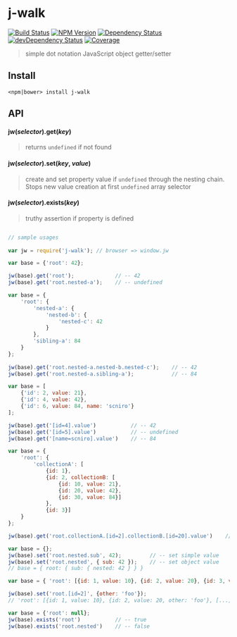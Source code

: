 # j-walk

[![Build Status](https://img.shields.io/travis/scniro/j-walk.svg?style=flat-square)](https://travis-ci.org/scniro/j-walk)
[![NPM Version](https://img.shields.io/npm/v/j-walk.svg?style=flat-square)](https://www.npmjs.com/package/j-walk)
[![Dependency Status](https://img.shields.io/badge/deps-none-ff69b4.svg?style=flat-square)](http://img.photobucket.com/albums/v172/mandala/Publica/excite.gif)
[![devDependency Status](https://img.shields.io/david/dev/scniro/j-walk.svg?label=devDeps&style=flat-square)](https://david-dm.org/scniro/j-walk#info=devDependencies)
[![Coverage](https://img.shields.io/coveralls/scniro/j-walk.svg?style=flat-square)](https://coveralls.io/github/scniro/j-walk)

> simple dot notation JavaScript object getter/setter

## Install

```
<npm|bower> install j-walk
```

## API

#### jw(*selector*).get(*key*)
> returns `undefined` if not found
 
#### jw(*selector*).set(*key*, *value*)

> create and set property value if `undefined` through the nesting chain. Stops new value creation at first `undefined` array selector

#### jw(*selector*).exists(*key*)

> truthy assertion if property is defined
 

```javascript

// sample usages
 
var jw = require('j-walk'); // browser => window.jw

var base = {'root': 42};

jw(base).get('root');             // -- 42
jw(base).get('root.nested-a');    // -- undefined

var base = {
    'root': {
        'nested-a': {
            'nested-b': {
                'nested-c': 42
            }
        },
        'sibling-a': 84
    }
};
    
jw(base).get('root.nested-a.nested-b.nested-c');    // -- 42
jw(base).get('root.nested-a.sibling-a');            // -- 84

var base = [
    {'id': 2, value: 21},
    {'id': 4, value: 42},
    {'id': 6, value: 84, name: 'scniro'}
];

jw(base).get('[id=4].value')           // -- 42
jw(base).get('[id=5].value')           // -- undefined
jw(base).get('[name=scniro].value')    // -- 84

var base = {
    'root': {
        'collectionA': [
            {id: 1},
            {id: 2, collectionB: [
                {id: 10, value: 21}, 
                {id: 20, value: 42}, 
                {id: 30, value: 84}]
            },
            {id: 3}]
    }
};

jw(base).get('root.collectionA.[id=2].collectionB.[id=20].value')    // -- 42

var base = {};
jw(base).set('root.nested.sub', 42);         // -- set simple value
jw(base).set('root.nested', { sub: 42 });    // -- set object value
// base = { root: { sub: { nested: 42 } } }

var base = { 'root': [{id: 1, value: 10}, {id: 2, value: 20}, {id: 3, value: 30}]};

jw(base).set('root.[id=2]', {other: 'foo'});
// 'root': [{id: 1, value: 10}, {id: 2, value: 20, other: 'foo'}, [...]

var base = {'root': null};
jw(base).exists('root')           // -- true
jw(base).exists('root.nested')    // -- false

```
    